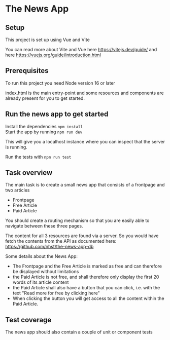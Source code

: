 # The News App

## Setup
This project is set up using Vue and Vite

You can read more about Vite and Vue here https://vitejs.dev/guide/ and  here https://vuejs.org/guide/introduction.html

## Prerequisites
To run this project you need Node version 16 or later  

index.html is the main entry-point and some resources and components are already present for you to get started.

## Run the news app to get started
Install the dependencies `npm install`  
Start the app by running `npm run dev`  

This will give you a localhost instance where you can inspect that the server is running.

Run the tests with  `npm run test`

## Task overview

The main task is to create a small news app that consists of a frontpage and two articles  
 
* Frontpage
* Free Article
* Paid Article  

You should create a routing mechanism so that you are easily able to navigate between these three pages. 

The content for all 3 resources are found via a server. So you would have fetch the contents from the API as documented here:
https://github.com/nhst/the-news-app-db

Some details about the News App:
* The Frontpage and the Free Article is marked as free and can therefore be displayed without limitations
* the Paid Article is not free, and shall therefore only display the first 20 words of its article content
* the Paid Article shall also have a button that you can click, i.e. with the text "Read more for free by clicking here"
* When clicking the button you will get access to all the content within the Paid Article. 

## Test coverage
The news app should also contain a couple of unit or component tests

